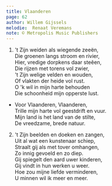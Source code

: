 ```yaml
---
title: Vlaanderen
page: 62
author: Willem Gijssels
melodie:  Renaat Veremans
note: © Metropolis Music Publishers
---  
```


1. 't Zijn weiden als wiegende zeeën,  
Die groenen langs stroom en rivier,  
Hier, vredige dorpkens daar steêen,  
Die rijzen met torens vol zwier,  
't Zijn welige velden en wouden,  
Of vlakten der heide vol rust.  
O 'k wil in mijn harte behouden  
Die schoonheid mijn opperste lust.  


- Voor Vlaanderen, Vlaanderen,  
Trille mijn harte vol geestdrift en vuur.  
Mijn land is het land van de stilte,  
De vreedzame, brede natuur.  


2. 't Zijn beelden en doeken en zangen,  
Uit al wat een kunstenaar schiep,  
Straalt gij als met tover omhangen,  
Zo innig gevoeld en zo diep.  
Gij spiegelt den aard uwer kinderen,  
Gij vindt in hun werken u weer.  
Hoe zou mijne liefde verminderen,  
U minnen wil ik meer en meer.  